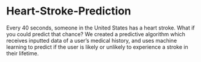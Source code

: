# Heart-Stroke-Prediction
Every 40 seconds, someone in the United States has a heart stroke. What if you could predict that chance? We created a predictive algorithm which receives inputted data of a user’s medical history, and uses machine learning to predict if the user is likely or unlikely to experience a stroke in their lifetime. 
